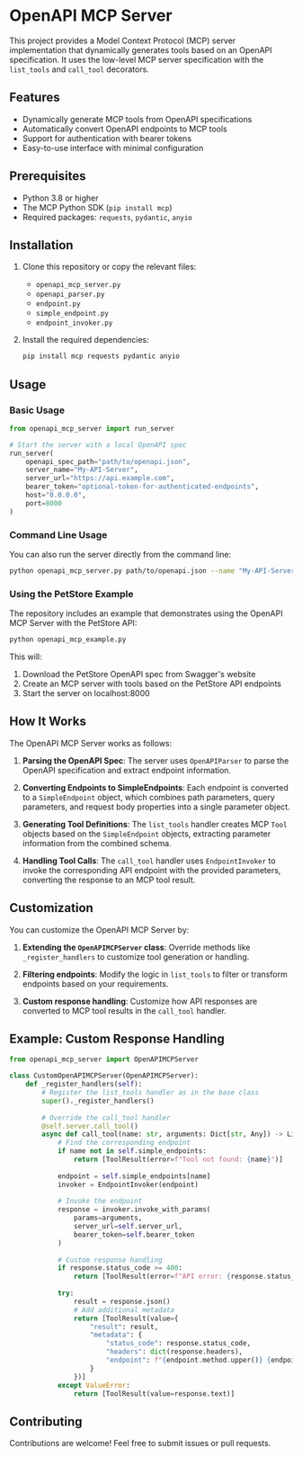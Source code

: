 # OpenAPI MCP Server

This project provides a Model Context Protocol (MCP) server implementation that dynamically generates tools based on an OpenAPI specification. It uses the low-level MCP server specification with the `list_tools` and `call_tool` decorators.

## Features

- Dynamically generate MCP tools from OpenAPI specifications
- Automatically convert OpenAPI endpoints to MCP tools
- Support for authentication with bearer tokens
- Easy-to-use interface with minimal configuration

## Prerequisites

- Python 3.8 or higher
- The MCP Python SDK (`pip install mcp`)
- Required packages: `requests`, `pydantic`, `anyio`

## Installation

1. Clone this repository or copy the relevant files:
   - `openapi_mcp_server.py`
   - `openapi_parser.py`
   - `endpoint.py`
   - `simple_endpoint.py`
   - `endpoint_invoker.py`

2. Install the required dependencies:
   ```bash
   pip install mcp requests pydantic anyio
   ```

## Usage

### Basic Usage

```python
from openapi_mcp_server import run_server

# Start the server with a local OpenAPI spec
run_server(
    openapi_spec_path="path/to/openapi.json",
    server_name="My-API-Server",
    server_url="https://api.example.com",
    bearer_token="optional-token-for-authenticated-endpoints",
    host="0.0.0.0",
    port=8000
)
```

### Command Line Usage

You can also run the server directly from the command line:

```bash
python openapi_mcp_server.py path/to/openapi.json --name "My-API-Server" --url "https://api.example.com" --token "optional-bearer-token" --port 8000
```

### Using the PetStore Example

The repository includes an example that demonstrates using the OpenAPI MCP Server with the PetStore API:

```bash
python openapi_mcp_example.py
```

This will:
1. Download the PetStore OpenAPI spec from Swagger's website
2. Create an MCP server with tools based on the PetStore API endpoints
3. Start the server on localhost:8000

## How It Works

The OpenAPI MCP Server works as follows:

1. **Parsing the OpenAPI Spec**: The server uses `OpenAPIParser` to parse the OpenAPI specification and extract endpoint information.

2. **Converting Endpoints to SimpleEndpoints**: Each endpoint is converted to a `SimpleEndpoint` object, which combines path parameters, query parameters, and request body properties into a single parameter object.

3. **Generating Tool Definitions**: The `list_tools` handler creates MCP `Tool` objects based on the `SimpleEndpoint` objects, extracting parameter information from the combined schema.

4. **Handling Tool Calls**: The `call_tool` handler uses `EndpointInvoker` to invoke the corresponding API endpoint with the provided parameters, converting the response to an MCP tool result.

## Customization

You can customize the OpenAPI MCP Server by:

1. **Extending the `OpenAPIMCPServer` class**: Override methods like `_register_handlers` to customize tool generation or handling.

2. **Filtering endpoints**: Modify the logic in `list_tools` to filter or transform endpoints based on your requirements.

3. **Custom response handling**: Customize how API responses are converted to MCP tool results in the `call_tool` handler.

## Example: Custom Response Handling

```python
from openapi_mcp_server import OpenAPIMCPServer

class CustomOpenAPIMCPServer(OpenAPIMCPServer):
    def _register_handlers(self):
        # Register the list_tools handler as in the base class
        super()._register_handlers()
        
        # Override the call_tool handler
        @self.server.call_tool()
        async def call_tool(name: str, arguments: Dict[str, Any]) -> List[Any]:
            # Find the corresponding endpoint
            if name not in self.simple_endpoints:
                return [ToolResult(error=f"Tool not found: {name}")]
            
            endpoint = self.simple_endpoints[name]
            invoker = EndpointInvoker(endpoint)
            
            # Invoke the endpoint
            response = invoker.invoke_with_params(
                params=arguments,
                server_url=self.server_url,
                bearer_token=self.bearer_token
            )
            
            # Custom response handling
            if response.status_code >= 400:
                return [ToolResult(error=f"API error: {response.status_code} - {response.text}")]
            
            try:
                result = response.json()
                # Add additional metadata
                return [ToolResult(value={
                    "result": result,
                    "metadata": {
                        "status_code": response.status_code,
                        "headers": dict(response.headers),
                        "endpoint": f"{endpoint.method.upper()} {endpoint.path}"
                    }
                })]
            except ValueError:
                return [ToolResult(value=response.text)]
```

## Contributing

Contributions are welcome! Feel free to submit issues or pull requests. 